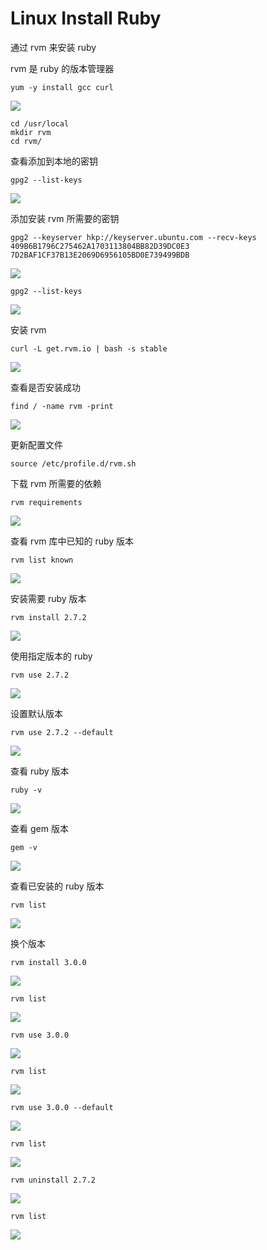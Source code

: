 # Linux Install Ruby

通过 rvm 来安装 ruby

rvm 是 ruby 的版本管理器

```shell
yum -y install gcc curl
```

![](https://gitee.com/yueyazhui/pic-go/raw/master/img/RVM_202304051906156.png)

```shell
cd /usr/local
mkdir rvm
cd rvm/
```

查看添加到本地的密钥

```Shell
gpg2 --list-keys
```

![](https://gitee.com/yueyazhui/pic-go/raw/master/img/RVM_202304051908689.png)

添加安装 rvm 所需要的密钥

```shell
gpg2 --keyserver hkp://keyserver.ubuntu.com --recv-keys 409B6B1796C275462A1703113804BB82D39DC0E3 7D2BAF1CF37B13E2069D6956105BD0E739499BDB
```

![](https://gitee.com/yueyazhui/pic-go/raw/master/img/RVM_202304051911043.png)

```
gpg2 --list-keys
```

![](https://gitee.com/yueyazhui/pic-go/raw/master/img/RVM_202304051912357.png)

安装 rvm

```shell
curl -L get.rvm.io | bash -s stable
```

![](https://gitee.com/yueyazhui/pic-go/raw/master/img/RVM_202304051924914.png)

查看是否安装成功

```Shell
find / -name rvm -print
```

![](https://gitee.com/yueyazhui/pic-go/raw/master/img/RVM_202304051928695.png)

更新配置文件

```Shell
source /etc/profile.d/rvm.sh
```

下载 rvm 所需要的依赖

```shell
rvm requirements
```

![](https://gitee.com/yueyazhui/pic-go/raw/master/img/RVM_202304052002010.png)

查看 rvm 库中已知的 ruby 版本

```
rvm list known
```

![](https://gitee.com/yueyazhui/pic-go/raw/master/img/RVM_202304052008084.png)

安装需要 ruby 版本

```Shell
rvm install 2.7.2
```

![](https://gitee.com/yueyazhui/pic-go/raw/master/img/RVM_202304052054307.png)

使用指定版本的 ruby

```shell
rvm use 2.7.2
```

![](https://gitee.com/yueyazhui/pic-go/raw/master/img/RVM_202304052055247.png)

设置默认版本

```Shell
rvm use 2.7.2 --default
```

![](https://gitee.com/yueyazhui/pic-go/raw/master/img/RVM_202304052056516.png)

查看 ruby 版本

```shell
ruby -v
```

![](https://gitee.com/yueyazhui/pic-go/raw/master/img/RVM_202304052056774.png)

查看 gem 版本

```shell
gem -v
```

![](https://gitee.com/yueyazhui/pic-go/raw/master/img/RVM_202304052100920.png)

查看已安装的 ruby 版本

```shell
rvm list
```

![](https://gitee.com/yueyazhui/pic-go/raw/master/img/RVM_202304052058467.png)

换个版本

```shell
rvm install 3.0.0
```

![](https://gitee.com/yueyazhui/pic-go/raw/master/img/RVM_202304062045653.png)

```shell
rvm list
```

![](https://gitee.com/yueyazhui/pic-go/raw/master/img/RVM_202304062049718.png)

```Shell
rvm use 3.0.0
```

![](https://gitee.com/yueyazhui/pic-go/raw/master/img/RVM_202304062050781.png)

```shell
rvm list
```

![](https://gitee.com/yueyazhui/pic-go/raw/master/img/RVM_202304062054329.png)

```shell
rvm use 3.0.0 --default
```

![](https://gitee.com/yueyazhui/pic-go/raw/master/img/RVM_202304062054357.png)

```shell
rvm list
```

![](https://gitee.com/yueyazhui/pic-go/raw/master/img/RVM_202304062055253.png)

```Shell
rvm uninstall 2.7.2
```

![](https://gitee.com/yueyazhui/pic-go/raw/master/img/RVM_202304062057132.png)

```shell
rvm list
```

![](https://gitee.com/yueyazhui/pic-go/raw/master/img/RVM_202304062058007.png)


